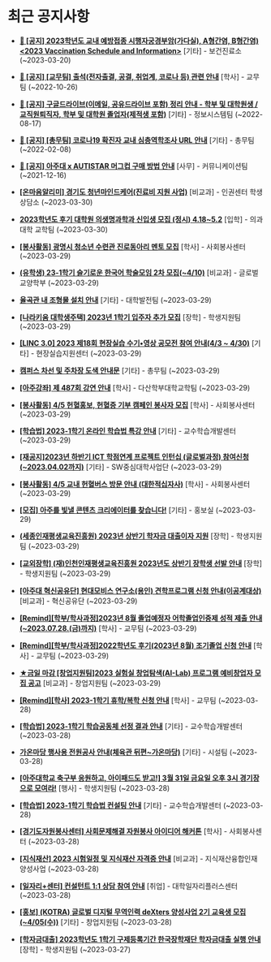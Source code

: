 # 최근 공지사항

* **[📌 [공지] 2023학년도 교내 예방접종 시행자궁경부암(가다실), A형간염, B형간염) &lt;2023 Vaccination Schedule and Information&gt;](http://ajou.ac.kr/kr/ajou/notice.do?mode=view&amp;articleNo=212238&amp;article.offset=0&amp;articleLimit=30)**
 [기타] - 보건진료소 (~2023-03-20)

* **[📌 [공지] [교무팀] 출석(전자출결, 공결, 취업계, 코로나 등) 관련 안내](http://ajou.ac.kr/kr/ajou/notice.do?mode=view&amp;articleNo=205552&amp;article.offset=0&amp;articleLimit=30)**
 [학사] - 교무팀 (~2022-10-26)

* **[📌 [공지] 구글드라이브(이메일, 공유드라이브 포함) 정리 안내 - 학부 및 대학원생 / 교직원퇴직자, 학부 및 대학원 졸업자(제적생 포함)](http://ajou.ac.kr/kr/ajou/notice.do?mode=view&amp;articleNo=202858&amp;article.offset=0&amp;articleLimit=30)**
 [기타] - 정보시스템팀 (~2022-08-17)

* **[📌 [공지] [총무팀] 코로나19 확진자 교내 심층역학조사 URL 안내](http://ajou.ac.kr/kr/ajou/notice.do?mode=view&amp;articleNo=180493&amp;article.offset=0&amp;articleLimit=30)**
 [기타] - 총무팀 (~2022-02-08)

* **[📌 [공지] 아주대 x AUTISTAR 머그컵 구매 방법 안내](http://ajou.ac.kr/kr/ajou/notice.do?mode=view&amp;articleNo=147976&amp;article.offset=0&amp;articleLimit=30)**
 [사무] - 커뮤니케이션팀 (~2021-12-16)

* **[[온마음알리미] 경기도 청년마인드케어(진료비 지원 사업)](http://ajou.ac.kr/kr/ajou/notice.do?mode=view&amp;articleNo=212785&amp;article.offset=0&amp;articleLimit=30)**
 [비교과] - 인권센터 학생상담소 (~2023-03-30)

* **[2023학년도 후기 대학원 의생명과학과 신입생 모집 (정시) 4.18~5.2](http://ajou.ac.kr/kr/ajou/notice.do?mode=view&amp;articleNo=212783&amp;article.offset=0&amp;articleLimit=30)**
 [입학] - 의과대학 교학팀 (~2023-03-30)

* **[[봉사활동] 광명시 청소년 수련관 진로동아리 멘토 모집](http://ajou.ac.kr/kr/ajou/notice.do?mode=view&amp;articleNo=212771&amp;article.offset=0&amp;articleLimit=30)**
 [학사] - 사회봉사센터 (~2023-03-29)

* **[(유학생) 23-1학기 슬기로운 한국어 학술모임 2차 모집(~4/10)](http://ajou.ac.kr/kr/ajou/notice.do?mode=view&amp;articleNo=212769&amp;article.offset=0&amp;articleLimit=30)**
 [비교과] - 글로벌교양학부 (~2023-03-29)

* **[율곡관 내 조형물 설치 안내](http://ajou.ac.kr/kr/ajou/notice.do?mode=view&amp;articleNo=212767&amp;article.offset=0&amp;articleLimit=30)**
 [기타] - 대학발전팀 (~2023-03-29)

* **[[나라키움 대학생주택] 2023년 1학기 입주자 추가 모집](http://ajou.ac.kr/kr/ajou/notice.do?mode=view&amp;articleNo=212766&amp;article.offset=0&amp;articleLimit=30)**
 [장학] - 학생지원팀 (~2023-03-29)

* **[[LINC 3.0] 2023 제18회 현장실습 수기•영상 공모전 참여 안내(4/3 ~ 4/30)](http://ajou.ac.kr/kr/ajou/notice.do?mode=view&amp;articleNo=212753&amp;article.offset=0&amp;articleLimit=30)**
 [기타] - 현장실습지원센터 (~2023-03-29)

* **[캠퍼스 차선 및 주차장 도색 안내문](http://ajou.ac.kr/kr/ajou/notice.do?mode=view&amp;articleNo=212752&amp;article.offset=0&amp;articleLimit=30)**
 [기타] - 총무팀 (~2023-03-29)

* **[[아주강좌] 제 487회 강연 안내](http://ajou.ac.kr/kr/ajou/notice.do?mode=view&amp;articleNo=212745&amp;article.offset=0&amp;articleLimit=30)**
 [학사] - 다산학부대학교학팀 (~2023-03-29)

* **[[봉사활동] 4/5 헌혈홍보, 헌혈증 기부 캠페인 봉사자 모집](http://ajou.ac.kr/kr/ajou/notice.do?mode=view&amp;articleNo=212741&amp;article.offset=0&amp;articleLimit=30)**
 [학사] - 사회봉사센터 (~2023-03-29)

* **[[학습법] 2023-1학기 온라인 학습법 특강 안내](http://ajou.ac.kr/kr/ajou/notice.do?mode=view&amp;articleNo=212740&amp;article.offset=0&amp;articleLimit=30)**
 [기타] - 교수학습개발센터 (~2023-03-29)

* **[[재공지]2023년 하반기 ICT 학점연계 프로젝트 인턴십 (글로벌과정) 참여신청(~2023.04.02까지)](http://ajou.ac.kr/kr/ajou/notice.do?mode=view&amp;articleNo=212739&amp;article.offset=0&amp;articleLimit=30)**
 [기타] - SW중심대학사업단 (~2023-03-29)

* **[[봉사활동] 4/5 교내 헌혈버스 방문 안내 (대한적십자사)](http://ajou.ac.kr/kr/ajou/notice.do?mode=view&amp;articleNo=212738&amp;article.offset=0&amp;articleLimit=30)**
 [학사] - 사회봉사센터 (~2023-03-29)

* **[[모집] 아주를 빛낼 콘텐츠 크리에이터를 찾습니다!](http://ajou.ac.kr/kr/ajou/notice.do?mode=view&amp;articleNo=212737&amp;article.offset=0&amp;articleLimit=30)**
 [기타] - 홍보실 (~2023-03-29)

* **[(세종인재평생교육진흥원) 2023년 상반기 학자금 대출이자 지원](http://ajou.ac.kr/kr/ajou/notice.do?mode=view&amp;articleNo=212736&amp;article.offset=0&amp;articleLimit=30)**
 [장학] - 학생지원팀 (~2023-03-29)

* **[[교외장학] (재)인천인재평생교육진흥원 2023년도 상반기 장학생 선발 안내](http://ajou.ac.kr/kr/ajou/notice.do?mode=view&amp;articleNo=212728&amp;article.offset=0&amp;articleLimit=30)**
 [장학] - 학생지원팀 (~2023-03-29)

* **[[아주대 혁신공유단] 현대모비스 연구소(용인) 견학프로그램 신청 안내(이공계대상)](http://ajou.ac.kr/kr/ajou/notice.do?mode=view&amp;articleNo=212725&amp;article.offset=0&amp;articleLimit=30)**
 [비교과] - 혁신공유단 (~2023-03-29)

* **[[Remind][학부/학사과정]2023년 8월 졸업예정자 어학졸업인증제 성적 제출 안내(~2023.07.28.(금)까지)](http://ajou.ac.kr/kr/ajou/notice.do?mode=view&amp;articleNo=212723&amp;article.offset=0&amp;articleLimit=30)**
 [학사] - 교무팀 (~2023-03-29)

* **[[Remind][학부/학사과정]2022학년도 후기(2023년 8월) 조기졸업 신청 안내](http://ajou.ac.kr/kr/ajou/notice.do?mode=view&amp;articleNo=212722&amp;article.offset=0&amp;articleLimit=30)**
 [학사] - 교무팀 (~2023-03-29)

* **[★금일 마감 [창업지원팀]2023 실험실 창업탐색(AI-Lab) 프로그램 예비창업자 모집 공고](http://ajou.ac.kr/kr/ajou/notice.do?mode=view&amp;articleNo=212718&amp;article.offset=0&amp;articleLimit=30)**
 [비교과] - 창업지원팀 (~2023-03-29)

* **[[Remind][학사] 2023-1학기 휴학/복학 신청 안내](http://ajou.ac.kr/kr/ajou/notice.do?mode=view&amp;articleNo=212711&amp;article.offset=0&amp;articleLimit=30)**
 [학사] - 교무팀 (~2023-03-28)

* **[[학습법] 2023-1학기 학습공동체 선정 결과 안내](http://ajou.ac.kr/kr/ajou/notice.do?mode=view&amp;articleNo=212708&amp;article.offset=0&amp;articleLimit=30)**
 [기타] - 교수학습개발센터 (~2023-03-28)

* **[가온마당 행사용 전원공사 안내(체육관 뒤편~가온마당)](http://ajou.ac.kr/kr/ajou/notice.do?mode=view&amp;articleNo=212690&amp;article.offset=0&amp;articleLimit=30)**
 [기타] - 시설팀 (~2023-03-28)

* **[[아주대학교 축구부 응원하고, 아이패드도 받고!] 3월 31일 금요일 오후 3시 경기장으로 모여라!](http://ajou.ac.kr/kr/ajou/notice.do?mode=view&amp;articleNo=212689&amp;article.offset=0&amp;articleLimit=30)**
 [행사] - 학생지원팀 (~2023-03-28)

* **[[학습법] 2023-1학기 학습법 컨설팅 안내](http://ajou.ac.kr/kr/ajou/notice.do?mode=view&amp;articleNo=212678&amp;article.offset=0&amp;articleLimit=30)**
 [기타] - 교수학습개발센터 (~2023-03-28)

* **[[경기도자원봉사센터] 사회문제해결 자원봉사 아이디어 해커톤](http://ajou.ac.kr/kr/ajou/notice.do?mode=view&amp;articleNo=212676&amp;article.offset=0&amp;articleLimit=30)**
 [학사] - 사회봉사센터 (~2023-03-28)

* **[[지식재산] 2023 시험일정 및 지식재산 자격증 안내](http://ajou.ac.kr/kr/ajou/notice.do?mode=view&amp;articleNo=212674&amp;article.offset=0&amp;articleLimit=30)**
 [비교과] - 지식재산융합인재양성사업 (~2023-03-28)

* **[[일자리+센터] 컨설턴트 1:1 상담 참여 안내](http://ajou.ac.kr/kr/ajou/notice.do?mode=view&amp;articleNo=212672&amp;article.offset=0&amp;articleLimit=30)**
 [취업] - 대학일자리플러스센터 (~2023-03-28)

* **[[홍보] (KOTRA) 글로벌 디지털 무역인력 deXters 양성사업 2기 교육생 모집(~4/05(수))](http://ajou.ac.kr/kr/ajou/notice.do?mode=view&amp;articleNo=212669&amp;article.offset=0&amp;articleLimit=30)**
 [기타] - 창업지원팀 (~2023-03-28)

* **[[학자금대출] 2023학년도 1학기 구제등록기간 한국장학재단 학자금대출 실행 안내](http://ajou.ac.kr/kr/ajou/notice.do?mode=view&amp;articleNo=212649&amp;article.offset=0&amp;articleLimit=30)**
 [장학] - 학생지원팀 (~2023-03-27)
